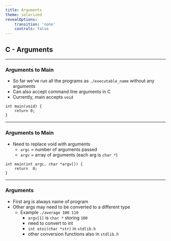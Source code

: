 ```yaml
---
title: Arguments
theme: solarized
revealOptions:
    transition: 'none'
    controls: false
---
```


## C - Arguments

---

### Arguments to Main

* So far we've run all the programs as
  `./executable_name` without any arguments
* Can also accept command line arguments in C
* Currently, main accepts `void`

```
int main(void) {
    return 0;
}
```

---

### Arguments to Main

* Need to replace void with arguments
    * `argc` = number of arguments passed
    * `argv` = array of arguments (each arg is `char *`)

```
int main(int argc, char *argv[]) {
    return  0;
}
```

---

### Arguments

* First arg is always name of program
* Other args may need to be converted to a different type
    * Example `./average 100 110`
        * `argv[1]` is `char *` storing `100`
        * need to convert to int
        * `int atoi(char *str)` in `stdlib.h`
        * other conversion functions also in `stdlib.h`


